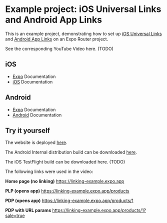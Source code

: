 # Example project: iOS Universal Links and Android App Links

This is an example project, demonstrating how to set up [iOS Universal Links](https://docs.expo.dev/linking/ios-universal-links/) and [Android App Links](https://docs.expo.dev/linking/android-app-links/) on an Expo Router project.

See the corresponding YouTube Video here. (TODO)

## iOS

- [Expo](https://docs.expo.dev/linking/ios-universal-links/) Documentation
- [iOS](https://developer.apple.com/documentation/xcode/supporting-universal-links-in-your-app) Documentation

## Android

- [Expo](https://docs.expo.dev/linking/android-app-links/) Documentation
- [Android](https://developer.android.com/training/app-links) Documentation

## Try it yourself

The website is deployed [here](https://linking-example.expo.app).

The Android Internal distribution build can be downloaded [here](https://expo.dev/accounts/expokadi/projects/linking-example/builds/7c4b06ca-8914-4bf1-94ed-c6b76b706c88).

The iOS TestFlight build can be downloaded here. (TODO)

The following links were used in the video:

**Home page (no linking)**
https://linking-example.expo.app

**PLP (opens app)**
https://linking-example.expo.app/products

**PDP (opens app)**
https://linking-example.expo.app/products/1

**PDP with URL params**
https://linking-example.expo.app/products/1?sale=true
